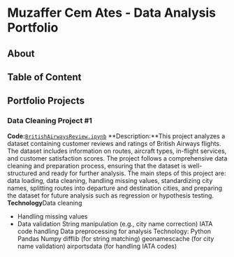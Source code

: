 # Muzaffer Cem Ates - Data Analysis Portfolio

## About

## Table of Content

## Portfolio Projects

### Data Cleaning Project #1
**Code:**[`BritishAirwaysReview.ipynb`](https://github.com/MuzafferCemAtes/DataAnalystPortfolio/blob/main/DataCleaningProject1/BritishAirwaysReview.ipynb)
**Description:**This project analyzes a dataset containing customer reviews and ratings of British Airways flights. The dataset includes information on routes, aircraft types, in-flight services, and customer satisfaction scores. The project follows a comprehensive data cleaning and preparation process, ensuring that the dataset is well-structured and ready for further analysis. The main steps of this project are: data loading, data cleaning, handling missing values, standardizing city names, splitting routes into departure and destination cities, and preparing the dataset for future analysis such as regression or hypothesis testing.
**Technology**Data cleaning
* Handling missing values
* Data validation
String manipulation (e.g., city name correction)
IATA code handling
Data preprocessing for analysis
Technology:
Python
Pandas
Numpy
difflib (for string matching)
geonamescache (for city name validation)
airportsdata (for handling IATA codes)

